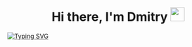 <h1 align="center">Hi there, I'm <a target="_blank">Dmitry</a> 
<img src="https://github.com/blackcater/blackcater/raw/main/images/Hi.gif" height="32"/></h1>
<!-- <h3 align="center">Computer science student of the Moscow University of RTU MIREA 🇷🇺</h3> -->
<a href="https://git.io/typing-svg"><img src="https://readme-typing-svg.herokuapp.com?font=Fira+Code&pause=2000&width=600&lines=Computer+science+student+of+the+Moscow+University+of+RTU+MIREA+%F0%9F%87%B7%F0%9F%87%BA" alt="Typing SVG" /></a>
